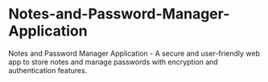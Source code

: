 # Notes-and-Password-Manager-Application
Notes and Password Manager Application - A secure and user-friendly web app to store notes and manage passwords with encryption and authentication features.
